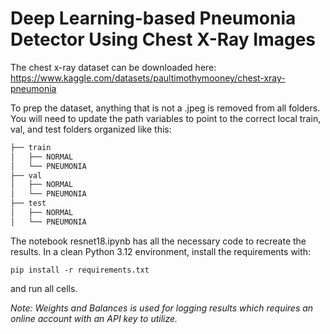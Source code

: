 # Deep Learning-based Pneumonia Detector Using Chest X-Ray Images

The chest x-ray dataset can be downloaded here: https://www.kaggle.com/datasets/paultimothymooney/chest-xray-pneumonia

To prep the dataset, anything that is not a .jpeg is removed from all folders. You will need to update the path variables to point to the correct local train, val, and test folders organized like this:

```bash
├── train
│   ├── NORMAL
│   └── PNEUMONIA
├── val
│   ├── NORMAL
│   └── PNEUMONIA
├── test
│   ├── NORMAL
│   └── PNEUMONIA
```

The notebook resnet18.ipynb has all the necessary code to recreate the results. In a clean Python 3.12 environment, install the requirements with:

```pip install -r requirements.txt```

and run all cells.

*Note: Weights and Balances is used for logging results which requires an online account with an API key to utilize.*


